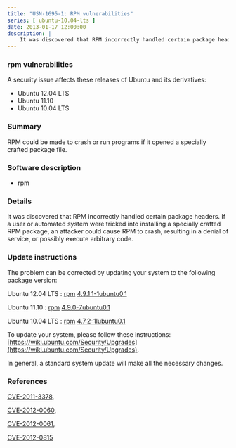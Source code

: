 ```yaml
---
title: "USN-1695-1: RPM vulnerabilities"
series: [ ubuntu-10.04-lts ]
date: 2013-01-17 12:00:00
description: |
    It was discovered that RPM incorrectly handled certain package headers. If a user or automated system were tricked into installing a specially crafted RPM package, an attacker could cause RPM to crash, resulting in a denial of service, or possibly execute arbitrary code. 
--- 
```

 
### rpm vulnerabilities

A security issue affects these releases of Ubuntu and its derivatives:

* Ubuntu 12.04 LTS
* Ubuntu 11.10
* Ubuntu 10.04 LTS

### Summary

RPM could be made to crash or run programs if it opened a specially crafted package file.

### Software description

* rpm 

### Details

It was discovered that RPM incorrectly handled certain package headers. If a user or automated system were tricked into installing a specially crafted RPM package, an attacker could cause RPM to crash, resulting in a denial of service, or possibly execute arbitrary code. 

### Update instructions

The problem can be corrected by updating your system to the following package version:

Ubuntu 12.04 LTS
 : [rpm](https://launchpad.net/ubuntu/+source/rpm) <span> [4.9.1.1-1ubuntu0.1](https://launchpad.net/ubuntu/+source/rpm/4.9.1.1-1ubuntu0.1) </span> 

Ubuntu 11.10
 : [rpm](https://launchpad.net/ubuntu/+source/rpm) <span> [4.9.0-7ubuntu0.1](https://launchpad.net/ubuntu/+source/rpm/4.9.0-7ubuntu0.1) </span> 

Ubuntu 10.04 LTS
 : [rpm](https://launchpad.net/ubuntu/+source/rpm) <span> [4.7.2-1lubuntu0.1](https://launchpad.net/ubuntu/+source/rpm/4.7.2-1lubuntu0.1) </span> 

To update your system, please follow these instructions: [https://wiki.ubuntu.com/Security/Upgrades](https://wiki.ubuntu.com/Security/Upgrades).

In general, a standard system update will make all the necessary changes. 

### References

 [CVE-2011-3378](http://people.ubuntu.com/~ubuntu-security/cve/CVE-2011-3378), 

 [CVE-2012-0060](http://people.ubuntu.com/~ubuntu-security/cve/CVE-2012-0060), 

 [CVE-2012-0061](http://people.ubuntu.com/~ubuntu-security/cve/CVE-2012-0061), 

 [CVE-2012-0815](http://people.ubuntu.com/~ubuntu-security/cve/CVE-2012-0815)
 
